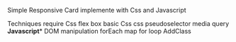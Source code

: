 Simple Responsive Card implemente with Css and Javascript

Techniques require
Css
flex box
basic Css
css pseudoselector
media query
****Javascript*****
DOM manipulation
forEach
map 
for loop
AddClass 